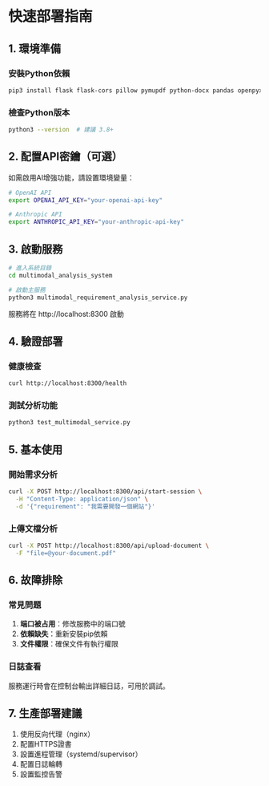 # 快速部署指南

## 1. 環境準備

### 安裝Python依賴
```bash
pip3 install flask flask-cors pillow pymupdf python-docx pandas openpyxl anthropic
```

### 檢查Python版本
```bash
python3 --version  # 建議 3.8+
```

## 2. 配置API密鑰（可選）

如需啟用AI增強功能，請設置環境變量：

```bash
# OpenAI API
export OPENAI_API_KEY="your-openai-api-key"

# Anthropic API  
export ANTHROPIC_API_KEY="your-anthropic-api-key"
```

## 3. 啟動服務

```bash
# 進入系統目錄
cd multimodal_analysis_system

# 啟動主服務
python3 multimodal_requirement_analysis_service.py
```

服務將在 http://localhost:8300 啟動

## 4. 驗證部署

### 健康檢查
```bash
curl http://localhost:8300/health
```

### 測試分析功能
```bash
python3 test_multimodal_service.py
```

## 5. 基本使用

### 開始需求分析
```bash
curl -X POST http://localhost:8300/api/start-session \
  -H "Content-Type: application/json" \
  -d '{"requirement": "我需要開發一個網站"}'
```

### 上傳文檔分析
```bash
curl -X POST http://localhost:8300/api/upload-document \
  -F "file=@your-document.pdf"
```

## 6. 故障排除

### 常見問題
1. **端口被占用**：修改服務中的端口號
2. **依賴缺失**：重新安裝pip依賴
3. **文件權限**：確保文件有執行權限

### 日誌查看
服務運行時會在控制台輸出詳細日誌，可用於調試。

## 7. 生產部署建議

1. 使用反向代理（nginx）
2. 配置HTTPS證書
3. 設置進程管理（systemd/supervisor）
4. 配置日誌輪轉
5. 設置監控告警

